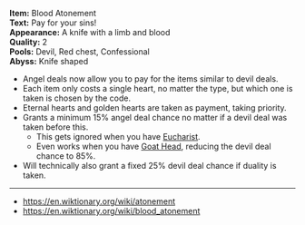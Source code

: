 **Item:** Blood Atonement
<br>
**Text:** Pay for your sins!
<br>
**Appearance:** A knife with a limb and blood
<br>
**Quality:** 2
<br>
**Pools:** Devil, Red chest, Confessional
<br>
**Abyss:** Knife shaped

- Angel deals now allow you to pay for the items similar to devil deals.
- Each item only costs a single heart, no matter the type, but which one is taken is chosen by the code.
- Eternal hearts and golden hearts are taken as payment, taking priority.
- Grants a minimum 15% angel deal chance no matter if a devil deal was taken before this.
  - This gets ignored when you have [Eucharist](https://bindingofisaacrebirth.fandom.com/wiki/Eucharist).
  - Even works when you have [Goat Head](https://bindingofisaacrebirth.fandom.com/wiki/Goat_Head), reducing the devil deal chance to 85%.
- Will technically also grant a fixed 25% devil deal chance if duality is taken.

---

- https://en.wiktionary.org/wiki/atonement
- https://en.wiktionary.org/wiki/blood_atonement